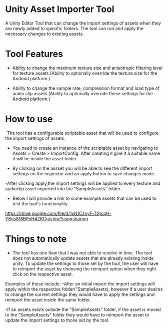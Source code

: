 # Unity Asset Importer Tool
 A Unity Editor Tool that can change the import settings of assets when they are newly added to specific folders. The tool can run and apply the necessary changes to existing assets.

# Tool Features
- Ability to change the maximum texture size and anisotropic filtering level for
texture assets.(Ability to optionally override the texture size for the Android platform.)

- Ability to change the sample rate, compression format and load type of audio clip
assets.(Ability to optionally override these settings for the Android platform.)

# How to use
-The tool has a  configurable scriptable asset that will be used to configure the import settings of assets.

- You need to create an instance of the scriptable asset by navigating to Assets > Create > ImportConfig.
After creating it give it a suitable name it will be inside the asset folder.

- By clicking on the assset you will be able to see the different import settings on the inspector and an apply button to save changes made.

-After clicking apply,the import settings will be applied to every texture and audioclip asset imported into the "SampleAssets" folder.

- Below I will provide a link to some example assets that can be used to test the tool's functionality.

https://drive.google.com/file/d/1xN1CzxyF-7GjcqH-Y8gs8f8BPnH4ZKCg/view?usp=sharing

# Things to note
- The tool has one flaw that I was not able to resolve in time. The tool does not automatically update assets that are already existing inside unity.
To update the settings to those set by the tool, the user will have to reimport the asset by choosing the reimport option when they right click on the respective asset.

Examples of these include:
-After an initial import the import settings will apply within the respective folder("SampleAssets), however if a user desires to change the current settings they would have to apply the settings and reimport the asset inside the same folder.

-If an assets exists outside the "SampleAssets" folder, if the asset is moved to the "SampleAssets" folder they would have to reimport the asset to update the import settings to those set by the tool.








